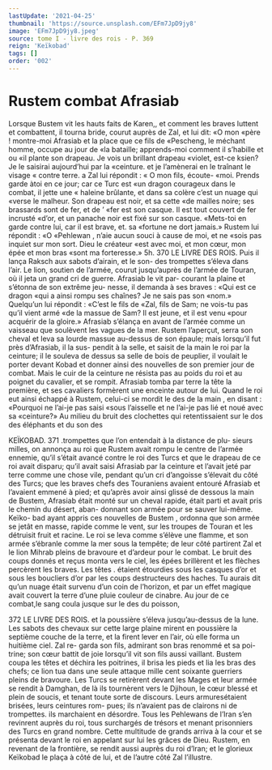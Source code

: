 ```yaml
---
lastUpdate: '2021-04-25'
thumbnail: 'https://source.unsplash.com/EFm7JpD9jy8'
image: 'EFm7JpD9jy8.jpeg'
source: tome I - livre des rois - P. 369
reign: 'Keïkobad'
tags: []
order: '002'
---
```


# Rustem combat Afrasiab

Lorsque Bustem vit les hauts faits de Karen,, et comment les braves luttent et combattent, il tourna bride, courut auprès de Zal, et lui dit: «O mon «père ! montre-moi Afrasiab et la place que ce fils de «Pescheng, le méchant homme, occupe au jour de
«la bataille; apprends-moi comment il s’habille et ou
«il plante son drapeau. Je vois un brillant drapeau «violet, est-ce ksien? Je le saisirai aujourd’hui par la «ceinture. et je l’amènerai en le traînant le visage
« contre terre. a Zal lui répondit : « O mon fils, écoute- «moi. Prends garde àtoi en ce jour; car ce Turc est «un dragon courageux dans le combat, il jette une « haleine brûlante, et dans sa colère c’est un nuage qui «verse le malheur. Son drapeau est noir, et sa cette
«de mailles noire; ses brassards sont de fer, et de ’ «fer est son casque. Il est tout couvert de fer incrusté «d’or, et un panache noir est fixé sur son casque. «Mets-toi en garde contre lui, car il est brave, et. sa «fortune ne dort jamais.» Rustem lui répondit : «O «Pehlewan , n’aie aucun souci à cause de moi, et ne «sois pas inquiet sur mon sort. Dieu le créateur «est avec moi, et mon cœur, mon épée et mon bras
«sont ma forteresse.»
5h.
370 LE LIVRE DES ROIS.
Puis il lança Raksch aux sabots d’airain, et le son-
des trompettes s’éleva dans l’air. Le lion, soutien de l’armée, courut jusqu’auprès de l’armée de Touran,
où il jeta un grand cri de guerre. Afrasiab le vit par- courant la plaine et s’étonna de son extrême jeu-
nesse, il demanda à ses braves : «Qui est ce dragon «qui a ainsi rompu ses chaînes? Je ne sais pas son «nom.» Quelqu’un lui répondit : «C’est le fils de
«Zal, fils de Sam; ne vois-tu pas qu’il vient armé
«de la massue de Sam? Il est jeune, et il est venu «pour acquérir de la gloire.» Afrasiab s’élança en
avant de l’armée comme un vaisseau que soulèvent
les vagues de la mer. Rustem l’aperçut, serra son
cheval et leva sa lourde massue au-dessus de son épaule; mais lorsqu’il fut près d’Afrasiab, il la sus-
pendit à la selle, et saisit de la main le roi par la ceinture; il le souleva de dessus sa selle de bois de peuplier, il voulait le porter devant Kobad et donner ainsi des nouvelles de son premier jour de combat. Mais le cuir de la ceinture ne résista pas au poids du roi et au poignet du cavalier, et se rompit. Afrasiab tomba par terre la tête la première, et ses cavaliers formèrent une enceinte autour de lui. Quand le roi eut ainsi échappé à Rustem, celui-ci se mordit le des
de la main , en disant : «Pourquoi ne l’ai-je pas saisi «sous l’aisselle et ne l’ai-je pas lié et noué avec sa
«ceinture?» Au milieu du bruit des clochettes qui retentissaient sur le dos des éléphants et du son des

KEÏKOBAD. 371 .trompettes que l’on entendait à la distance de plu-
sieurs milles, on annonça au roi que Rustem avait rompu le centre de l’armée ennemie, qu’il s’était
avancé contre le roi des Turcs et que le drapeau de ce roi avait disparu; qu’il avait saisi Afrasiab par la ceinture et l’avait jeté par terre comme une chose vile, pendant qu’un cri d’angoisse s’élevait du côté
des Turcs; que les braves chefs des Touraniens avaient entouré Afrasiab et l’avaient emmené à pied; et
qu’après avoir ainsi glissé de dessous la main de Bustem, Afrasiab était monté sur un cheval rapide,
était parti et avait pris le chemin du désert, aban- donnant son armée pour se sauver lui-même. Keïko-
bad ayant appris ces nouvelles de Bustem , ordonna que son armée se jetât en masse, rapide comme le vent,
sur les troupes de Touran et les détruisit fruit et racine. Le roi se leva comme s’élève une flamme, et son
armée s’ébranle comme la mer sous la tempête; de
leur côté partirent Zal et le lion Mihrab pleins de bravoure et d’ardeur pour le combat. Le bruit des coups donnés et reçus monta vers le ciel, les épées brillèrent et les flèches percèrent les braves. Les têtes . étaient étourdies sous les casques d’or et sous les boucliers d’or par les coups destructeurs des haches. Tu aurais dit qu’un nuage était survenu d’un coin
de l’horizon, et par un effet magique avait couvert la terre d’une pluie couleur de cinabre. Au jour de ce combat,le sang coula jusque sur le des du poisson,

372 LE LIVRE DES ROIS.
et la poussière s’éleva jusqu’au-dessus de la lune. Les
sabots des chevaux sur cette large plaine mirent en poussière la septième couche de la terre, et la firent
lever en l’air, où elle forma un huitième ciel. Zal re- garda son fils, admirant son bras renommé et sa poi- trine; son cœur battit de joie lorsqu’il vit son fils aussi vaillant. Bustem coupa les têtes et déchira les poitrines, il brisa les pieds et lia les bras des chefs; ce lion tua dans une seule attaque mille cent soixante guerriers pleins de bravoure. Les Turcs se retirèrent devant les Mages et leur armée se rendit à Damghan,
de là ils tournèrent vers le Djihoun, le cœur blessé
et plein de soucis, et tenant toute sorte de discours. Leurs armuresétaient brisées, leurs ceintures rom- pues; ils n’avaient pas de clairons ni de trompettes.
ils marchaient en désordre. Tous les Pehlewans de
l’Iran s’en revinrent auprès du roi, tous surchargés
de trésors et menant prisonniers des Turcs en grand nombre. Cette multitude de grands arriva à la cour et se présenta devant le roi en appelant sur lui les grâces de Dieu. Rustem, en revenant de la frontière, se rendit aussi auprès du roi d’lran; et le glorieux Keïkobad le plaça à côté de lui, et de l’autre côté
Zal l’illustre.
